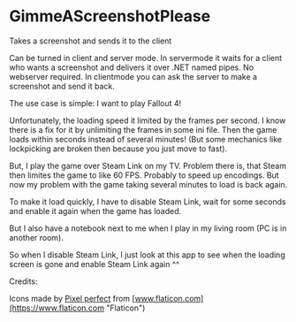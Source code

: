 # GimmeAScreenshotPlease
Takes a screenshot and sends it to the client

Can be turned in client and server mode.
In servermode it waits for a client who wants a screenshot and delivers it over .NET named pipes. No webserver required.
In clientmode you can ask the server to make a screenshot and send it back.

The use case is simple:
I want to play Fallout 4!

Unfortunately, the loading speed it limited by the frames per second.
I know there is a fix for it by unlimiting the frames in some ini file.
Then the game loads within seconds instead of several minutes!
(But some mechanics like lockpicking are broken then because you just move to fast).

But, I play the game over Steam Link on my TV. Problem there is, that
Steam then limites the game to like 60 FPS. Probably to speed up encodings.
But now my problem with the game taking several minutes to load is back again.

To make it load quickly, I have to disable Steam Link, wait for some seconds
and enable it again when the game has loaded.

But I also have a notebook next to me when I play in my living room
(PC is in another room).

So when I disable Steam Link, I just look at this app to see when the loading screen
is gone and enable Steam Link again ^^

Credits:

Icons made by [Pixel perfect](https://www.flaticon.com/authors/pixel-perfect "Pixel perfect") from [www.flaticon.com](https://www.flaticon.com "Flaticon")